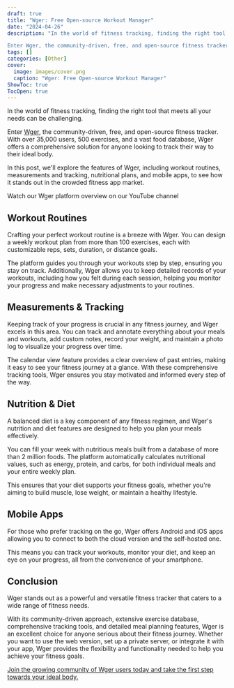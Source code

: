 ```yaml
---
draft: true
title: "Wger: Free Open-source Workout Manager"
date: "2024-04-26"
description: "In the world of fitness tracking, finding the right tool that meets all your needs can be challenging.

Enter Wger, the community-driven, free, and open-source fitness tracker. With over 35,000 users, 500 exercises, and a vast food database, Wger offers a comprehensive solution for anyone looking to track their"
tags: []
categories: [Other]
cover:
  image: images/cover.png
  caption: "Wger: Free Open-source Workout Manager"
ShowToc: true
TocOpen: true
---
```



In the world of fitness tracking, finding the right tool that meets all your needs can be challenging. 

Enter [Wger](https://elest.io/open-source/wger?ref=blog.elest.io), the community\-driven, free, and open\-source fitness tracker. With over 35,000 users, 500 exercises, and a vast food database, Wger offers a comprehensive solution for anyone looking to track their way to their ideal body. 

In this post, we'll explore the features of Wger, including workout routines, measurements and tracking, nutritional plans, and mobile apps, to see how it stands out in the crowded fitness app market.



Watch our Wger platform overview on our YouTube channel



## Workout Routines

Crafting your perfect workout routine is a breeze with Wger. You can design a weekly workout plan from more than 100 exercises, each with customizable reps, sets, duration, or distance goals. 

The platform guides you through your workouts step by step, ensuring you stay on track. Additionally, Wger allows you to keep detailed records of your workouts, including how you felt during each session, helping you monitor your progress and make necessary adjustments to your routines.

## Measurements \& Tracking

Keeping track of your progress is crucial in any fitness journey, and Wger excels in this area. You can track and annotate everything about your meals and workouts, add custom notes, record your weight, and maintain a photo log to visualize your progress over time. 

The calendar view feature provides a clear overview of past entries, making it easy to see your fitness journey at a glance. With these comprehensive tracking tools, Wger ensures you stay motivated and informed every step of the way.

## Nutrition \& Diet

A balanced diet is a key component of any fitness regimen, and Wger's nutrition and diet features are designed to help you plan your meals effectively. 

You can fill your week with nutritious meals built from a database of more than 2 million foods. The platform automatically calculates nutritional values, such as energy, protein, and carbs, for both individual meals and your entire weekly plan. 

This ensures that your diet supports your fitness goals, whether you're aiming to build muscle, lose weight, or maintain a healthy lifestyle.

## Mobile Apps

For those who prefer tracking on the go, Wger offers Android and iOS apps allowing you to connect to both the cloud version and the self\-hosted one. 

This means you can track your workouts, monitor your diet, and keep an eye on your progress, all from the convenience of your smartphone.

## Conclusion

Wger stands out as a powerful and versatile fitness tracker that caters to a wide range of fitness needs. 

With its community\-driven approach, extensive exercise database, comprehensive tracking tools, and detailed meal planning features, Wger is an excellent choice for anyone serious about their fitness journey. Whether you want to use the web version, set up a private server, or integrate it with your app, Wger provides the flexibility and functionality needed to help you achieve your fitness goals. 

[Join the growing community of Wger users today and take the first step towards your ideal body.](https://elest.io/open-source/wger?ref=blog.elest.io)



